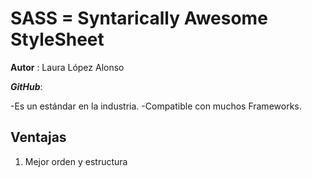 # SASS = Syntarically Awesome StyleSheet

__Autor__ : Laura López Alonso

***GitHub***: 

-Es un estándar en la industria.
-Compatible con muchos Frameworks.

## Ventajas

1. Mejor orden y estructura